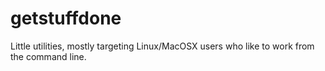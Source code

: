 getstuffdone
============

Little utilities, mostly targeting Linux/MacOSX users who like to work from the command line.   
